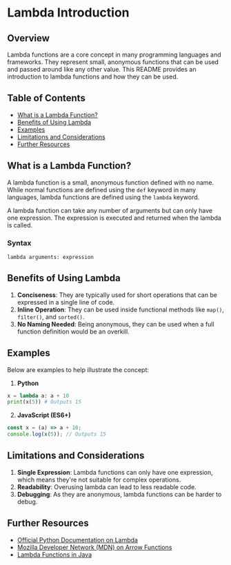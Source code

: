 # Lambda Introduction

## Overview

Lambda functions are a core concept in many programming languages and frameworks. They represent small, anonymous functions that can be used and passed around like any other value. This README provides an introduction to lambda functions and how they can be used.

## Table of Contents

- [What is a Lambda Function?](#what-is-a-lambda-function)
- [Benefits of Using Lambda](#benefits-of-using-lambda)
- [Examples](#examples)
- [Limitations and Considerations](#limitations-and-considerations)
- [Further Resources](#further-resources)

## What is a Lambda Function?

A lambda function is a small, anonymous function defined with no name. While normal functions are defined using the `def` keyword in many languages, lambda functions are defined using the `lambda` keyword.

A lambda function can take any number of arguments but can only have one expression. The expression is executed and returned when the lambda is called.

### Syntax

```
lambda arguments: expression
```

## Benefits of Using Lambda

1. **Conciseness**: They are typically used for short operations that can be expressed in a single line of code.
2. **Inline Operation**: They can be used inside functional methods like `map()`, `filter()`, and `sorted()`.
3. **No Naming Needed**: Being anonymous, they can be used when a full function definition would be an overkill.

## Examples

Below are examples to help illustrate the concept:

1. **Python**

```python
x = lambda a: a + 10
print(x(5)) # Outputs 15
```

2. **JavaScript (ES6+)**

```javascript
const x = (a) => a + 10;
console.log(x(5)); // Outputs 15
```

## Limitations and Considerations

1. **Single Expression**: Lambda functions can only have one expression, which means they're not suitable for complex operations.
2. **Readability**: Overusing lambda can lead to less readable code.
3. **Debugging**: As they are anonymous, lambda functions can be harder to debug.

## Further Resources

- [Official Python Documentation on Lambda](https://docs.python.org/3/tutorial/controlflow.html#lambda-expressions)
- [Mozilla Developer Network (MDN) on Arrow Functions](https://developer.mozilla.org/en-US/docs/Web/JavaScript/Reference/Functions/Arrow_functions)
- [Lambda Functions in Java](https://docs.oracle.com/javase/tutorial/java/javaOO/lambdaexpressions.html)